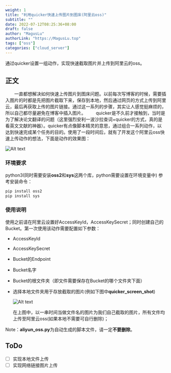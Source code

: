 ```yaml
---
weight: 1
title: "利用quicker快速上传图片到图床(阿里云oss)"
subtitle: ""
date: 2022-07-12T08:25:36+08:00
draft: false
author: "MagusLu"
authorLink: "https://MagusLu.top"
tags: ["oss"]
categories: ["cloud_server"]
---
```

通过quicker设置一组动作，实现快速截取图片并上传到阿里云的oss。

<!--more-->

## 正文

&emsp;&emsp;一直都想解决如何快速上传图片到图床问题。以前每次写博客的时候，需要插入图片的时都是先把图片截取下来，保存到本地，然后通过网页的方式上传到阿里云，最后再获取上传的图片链接。通过这一系列的步骤，其实让人感觉挺麻烦的，所以自己都尽量避免在博客中插入图片。
&emsp;&emsp;quicker是不久前才接触到，当时是为了解决论文翻译的问题（这里强烈安利一波沙拉查词+quicker的方式，真的是看英文文献的神器）。quicker有点像脚本精灵的意思，通过组合一系列动作，以达到快速完成某个任务的目的。使用了一段时间后，就有了开发这个阿里云oss快速上传动作的想法，下面是动作的效果图：

![Alt text](https://bucket-coder67.oss-cn-shenzhen.aliyuncs.com/gif/aliyun_oss_gif.gif "演示效果" )

### 环境要求

python3(同时需要安装**oss2**和**sys**这两个库，python需要设置在环境变量中)
参考安装命令：

```python
pip install oss2
pip install sys
```

### 使用说明

使用之前请在阿里云设置好AccessKeyId，AccessKeySecret；同时创建自己的Bucket。第一次使用该动作需要配置如下参数：

* AccessKeyId
* AccessKeySecret
* Bucket的Endpoint
* Bucket名字
* Bucket的根文件夹（即文件需要保存在Bucket的哪个文件夹下面）
* 选择本地文件夹用于存放截取的图片(例如下图中**quicker_screen_shot**)
  
  ![Alt text](https://bucket-coder67.oss-cn-shenzhen.aliyuncs.com/hexo/20200605/20200605002558.jpg "本地quicker_screen_shot文件夹")

  在上图中，以一串时间当做文件名的图片为我们自己截取的图片，所有文件均上传至阿里云oss(如果本地不需要可自行删除)；

Note：**aliyun_oss.py**为自动生成的脚本文件，请一定**不要删除**。

## ToDo

- [ ] 实现本地文件上传
- [ ] 实现网络链接图片上传
